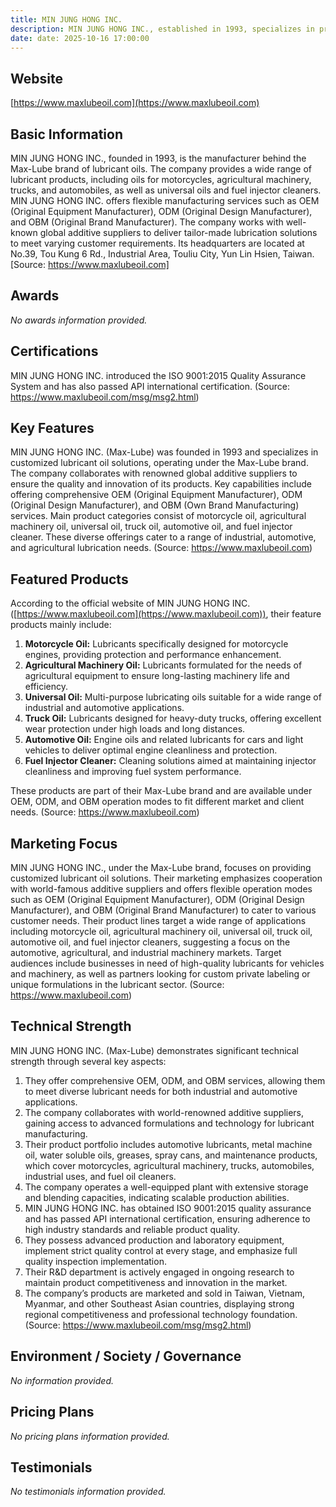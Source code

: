 ```yaml
---
title: MIN JUNG HONG INC.
description: MIN JUNG HONG INC., established in 1993, specializes in producing customized Max-Lube lubricant oils, offering OEM, ODM, and OBM services, and collaborating with world-renowned additive suppliers to meet diverse lubrication needs.
date: date: 2025-10-16 17:00:00
---
```


## Website
[https://www.maxlubeoil.com](https://www.maxlubeoil.com)

## Basic Information
MIN JUNG HONG INC., founded in 1993, is the manufacturer behind the Max-Lube brand of lubricant oils. The company provides a wide range of lubricant products, including oils for motorcycles, agricultural machinery, trucks, and automobiles, as well as universal oils and fuel injector cleaners. MIN JUNG HONG INC. offers flexible manufacturing services such as OEM (Original Equipment Manufacturer), ODM (Original Design Manufacturer), and OBM (Original Brand Manufacturer). The company works with well-known global additive suppliers to deliver tailor-made lubrication solutions to meet varying customer requirements. Its headquarters are located at No.39, Tou Kung 6 Rd., Industrial Area, Touliu City, Yun Lin Hsien, Taiwan.
[Source: https://www.maxlubeoil.com]

## Awards
_No awards information provided._

## Certifications
MIN JUNG HONG INC. introduced the ISO 9001:2015 Quality Assurance System and has also passed API international certification.
(Source: https://www.maxlubeoil.com/msg/msg2.html)

## Key Features
MIN JUNG HONG INC. (Max-Lube) was founded in 1993 and specializes in customized lubricant oil solutions, operating under the Max-Lube brand. The company collaborates with renowned global additive suppliers to ensure the quality and innovation of its products. Key capabilities include offering comprehensive OEM (Original Equipment Manufacturer), ODM (Original Design Manufacturer), and OBM (Own Brand Manufacturing) services. Main product categories consist of motorcycle oil, agricultural machinery oil, universal oil, truck oil, automotive oil, and fuel injector cleaner. These diverse offerings cater to a range of industrial, automotive, and agricultural lubrication needs.
(Source: https://www.maxlubeoil.com)

## Featured Products
According to the official website of MIN JUNG HONG INC. ([https://www.maxlubeoil.com](https://www.maxlubeoil.com)), their feature products mainly include:

1. **Motorcycle Oil:** Lubricants specifically designed for motorcycle engines, providing protection and performance enhancement.
2. **Agricultural Machinery Oil:** Lubricants formulated for the needs of agricultural equipment to ensure long-lasting machinery life and efficiency.
3. **Universal Oil:** Multi-purpose lubricating oils suitable for a wide range of industrial and automotive applications.
4. **Truck Oil:** Lubricants designed for heavy-duty trucks, offering excellent wear protection under high loads and long distances.
5. **Automotive Oil:** Engine oils and related lubricants for cars and light vehicles to deliver optimal engine cleanliness and protection.
6. **Fuel Injector Cleaner:** Cleaning solutions aimed at maintaining injector cleanliness and improving fuel system performance.

These products are part of their Max-Lube brand and are available under OEM, ODM, and OBM operation modes to fit different market and client needs.
(Source: https://www.maxlubeoil.com)

## Marketing Focus
MIN JUNG HONG INC., under the Max-Lube brand, focuses on providing customized lubricant oil solutions. Their marketing emphasizes cooperation with world-famous additive suppliers and offers flexible operation modes such as OEM (Original Equipment Manufacturer), ODM (Original Design Manufacturer), and OBM (Original Brand Manufacturer) to cater to various customer needs. Their product lines target a wide range of applications including motorcycle oil, agricultural machinery oil, universal oil, truck oil, automotive oil, and fuel injector cleaners, suggesting a focus on the automotive, agricultural, and industrial machinery markets. Target audiences include businesses in need of high-quality lubricants for vehicles and machinery, as well as partners looking for custom private labeling or unique formulations in the lubricant sector.
(Source: https://www.maxlubeoil.com)

## Technical Strength
MIN JUNG HONG INC. (Max-Lube) demonstrates significant technical strength through several key aspects:
1. They offer comprehensive OEM, ODM, and OBM services, allowing them to meet diverse lubricant needs for both industrial and automotive applications.
2. The company collaborates with world-renowned additive suppliers, gaining access to advanced formulations and technology for lubricant manufacturing.
3. Their product portfolio includes automotive lubricants, metal machine oil, water soluble oils, greases, spray cans, and maintenance products, which cover motorcycles, agricultural machinery, trucks, automobiles, industrial uses, and fuel oil cleaners.
4. The company operates a well-equipped plant with extensive storage and blending capacities, indicating scalable production abilities.
5. MIN JUNG HONG INC. has obtained ISO 9001:2015 quality assurance and has passed API international certification, ensuring adherence to high industry standards and reliable product quality.
6. They possess advanced production and laboratory equipment, implement strict quality control at every stage, and emphasize full quality inspection implementation.
7. Their R&D department is actively engaged in ongoing research to maintain product competitiveness and innovation in the market.
8. The company’s products are marketed and sold in Taiwan, Vietnam, Myanmar, and other Southeast Asian countries, displaying strong regional competitiveness and professional technology foundation.
(Source: https://www.maxlubeoil.com/msg/msg2.html)

## Environment / Society / Governance
_No information provided._

## Pricing Plans
_No pricing plans information provided._

## Testimonials
_No testimonials information provided._
